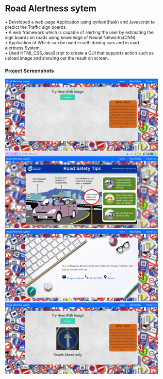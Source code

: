 # Road Alertness sytem
• Developed a web-page Application using python(flask) and Javascript to predict the Traffic sign boards.
<br>
• A web framework which is capable of alerting the user by estimating the sign boards on roads using knowledge of Neural Networks(CNN).
<br>
• Application of Which can be used in self–driving cars and in road alertness System.
<br>
• Used HTML,CSS,JavaScript to create a GUI that supports action such as upload image and showing out the result on screen.
<br>
### Project Screenshots
![altt](https://github.com/Bhagwanbansal/RoadProject/blob/main/11.jpg?raw=true)
<br>
![altt](https://github.com/Bhagwanbansal/RoadProject/blob/main/22.jpg?raw=true)
<br>
![altt](https://github.com/Bhagwanbansal/RoadProject/blob/main/33.jpg?raw=true) 
<br>
![altt](https://github.com/Bhagwanbansal/RoadProject/blob/main/44.jpg?raw=true) 
